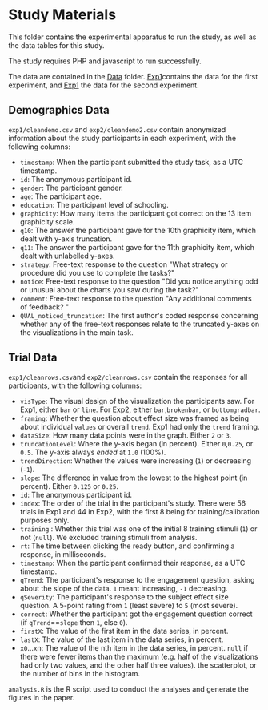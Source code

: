 # Study Materials

This folder contains the experimental apparatus to run the study, as well as the data tables for this study.

The study requires PHP and javascript to run successfully.

The data are contained in the [Data](data/) folder. [Exp1](data/exp1)contains the data for the first experiment, and [Exp1](data/exp2) the data for the second experiment.

## Demographics Data
`exp1/cleandemo.csv` and `exp2/cleandemo2.csv` contain anonymized information about the study participants in each experiment, with the following columns:
* `timestamp`: When the participant submitted the study task, as a UTC timestamp.
* `id`: The anonymous participant id.
* `gender`: The participant gender.
* `age`: The participant age.
* `education`: The participant level of schooling.
* `graphicity`: How many items the participant got correct on the 13 item graphicity scale.
* `q10`: The answer the participant gave for the 10th graphicity item, which dealt with y-axis truncation.
* `q11`: The answer the participant gave for the 11th graphicity item, which dealt with unlabelled y-axes.
* `strategy`: Free-text response to the question "What strategy or procedure did you use to complete the tasks?"
* `notice`: Free-text response to the question "Did you notice anything odd or unusual about the charts you saw during the task?"
* `comment`: Free-text response to the question "Any additional comments of feedback? "
* `QUAL_noticed_truncation`: The first author's coded response concerning whether any of the free-text responses relate to the truncated y-axes on the visualizations in the main task.

## Trial Data
`exp1/cleanrows.csv`and `exp2/cleanrows.csv` contain the responses for all participants, with the following columns:

* `visType`: The visual design of the visualization the participants saw. For Exp1, either `bar` or `line`. For Exp2, either `bar`,`brokenbar`, or `bottomgradbar`.
* `framing`: Whether the question about effect size was framed as being about individual `values` or overall `trend`. Exp1 had only the `trend` framing.
* `dataSize`: How many data points were in the graph. Either `2` or `3`.
* `truncationLevel`: Where the y-axis began (in percent). Either `0`,`0.25`, or `0.5`. The y-axis always _ended_ at `1.0` (100%).
* `trendDirection`: Whether the values were increasing (`1`) or decreasing (`-1`).
* `slope`: The difference in value from the lowest to the highest point (in percent). Either `0.125` or `0.25`.
* `id`: The anonymous participant id.
* `index`: The order of the trial in the participant's study. There were 56 trials in Exp1 and 44 in Exp2, with the first 8 being for training/calibration purposes only.
* `training` : Whether this trial was one of the initial 8 training stimuli (`1`) or not (`null`). We excluded training stimuli from analysis.
* `rt`: The time between clicking the ready button, and confirming a response, in milliseconds.
* `timestamp`: When the participant confirmed their response, as a UTC timestamp.
* `qTrend`: The participant's response to the engagement question, asking about the slope of the data. `1` meant increasing, `-1` decreasing.
* `qSeverity`: The participant's response to the subject effect size question. A 5-point rating from `1` (least severe) to `5` (most severe).
* `correct`: Whether the participant got the engagement question correct (if `qTrend`==`slope` then `1`, else `0`).
* `firstX`: The value of the first item in the data series, in percent.
* `lastX`: The value of the last item in the data series, in percent.
* `x0`...`x`n: The value of the nth item in the data series, in percent. `null` if there were fewer items than the maximum (e.g. half of the visualizations had only two values, and the other half three values).
 the scatterplot, or the number of bins in the histogram.

`analysis.R` is the R script used to conduct the analyses and generate the figures in the paper.
